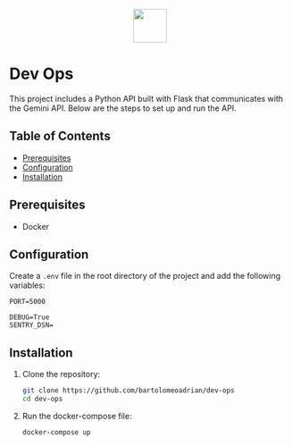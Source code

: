 <p align="center">
  <img src="https://upload.wikimedia.org/wikipedia/commons/b/b4/Logo-up.jpg" height="60px"/>
</p>

# Dev Ops

This project includes a Python API built with Flask that communicates with the Gemini API. Below are the steps to set up and run the API.

## Table of Contents

-   [Prerequisites](#prerequisites)
-   [Configuration](#configuration)
-   [Installation](#installation)

## Prerequisites

-   Docker

## Configuration

Create a `.env` file in the root directory of the project and add the following variables:

```env
PORT=5000

DEBUG=True
SENTRY_DSN=
```

## Installation

1. Clone the repository:

    ```sh
    git clone https://github.com/bartolomeoadrian/dev-ops
    cd dev-ops
    ```

2. Run the docker-compose file:

    ```sh
    docker-compose up
    ```
